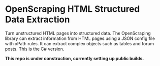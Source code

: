 # OpenScraping HTML Structured Data Extraction

Turn unstructured HTML pages into structured data. The OpenScraping library can extract information from HTML pages using a JSON config file with xPath rules. It can extract complex objects such as tables and forum posts. This is the C# version.

**This repo is under construction, currently setting up public builds.**
